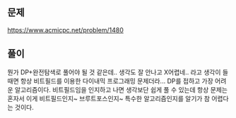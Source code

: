 ## 문제
<https://www.acmicpc.net/problem/1480>

## 풀이
뭔가 DP+완전탐색로 풀어야 될 것 같은데.. 생각도 잘 안나고 X어렵네.. 라고 생각이 들때면 항상 비트필드를 이용한 다이내믹 프로그래밍 문제더라... DP를 접하고 가장 어려운 알고리즘이다. 비트필드임을 인지하고 나면 생각보단 쉽게 풀 수 있는데 항상 문제는 혼자서 이게 비트필드인지~ 브루트포스인지~ 특수한 알고리즘인지를 알기가 참 어렵다는 것이다.

